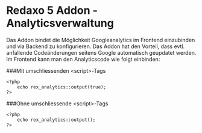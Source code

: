 Redaxo 5 Addon - Analyticsverwaltung
====================================

Das Addon bindet die Möglichkeit Googleanalytics im Frontend einzubinden und via Backend zu konfigurieren. Das Addon hat den Vorteil, dass evtl. anfallende Codeänderungen seitens Google automatisch geupdatet werden. Im Frontend kann man den Analyticscode wie folgt einbinden:

###Mit umschliessenden &lt;script&gt;-Tags

```
<?php
	echo rex_analytics::output(true);
?>
```

###Ohne umschliessende &lt;script&gt;-Tags

```
<?php
	echo rex_analytics::output();
?>
```
